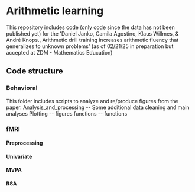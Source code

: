 # Arithmetic learning


This repository includes code (only code since the data has not been published yet) for the 'Daniel Janko, Camila Agostino, Klaus Willmes, & André Knops., Arithmetic drill training increases arithmetic fluency that generalizes to unknown problems' (as of 02/21/25 in preparation but accepted at ZDM - Mathematics Education) 

## Code structure

### Behavioral 
  This folder includes scripts to analyze and re/produce figures from the paper. 
  Analysis_and_processing -- Some additional data cleaning and main analyses 
  Plotting -- figures 
  functions -- functions

### fMRI 
  #### Preprocessing 
  #### Univariate 
  #### MVPA
  #### RSA
